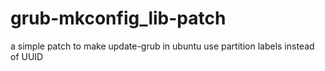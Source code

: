 grub-mkconfig_lib-patch
=======================

a simple patch to make update-grub in ubuntu use partition labels instead of UUID

